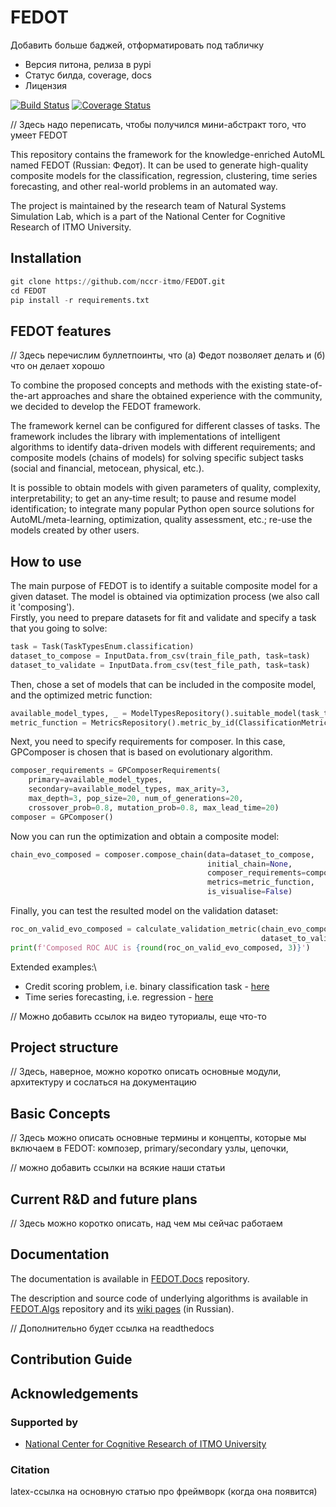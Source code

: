 # FEDOT

Добавить больше баджей, отформатировать под табличку

- Версия питона, релиза в pypi
- Статус билда, coverage, docs
- Лицензия

[![Build Status](https://travis-ci.com/nccr-itmo/FEDOT.svg?token=ABTJ8bEXZokRxF3wLrtJ&branch=master)](https://travis-ci.com/nccr-itmo/FEDOT) [![Coverage Status](https://coveralls.io/repos/github/nccr-itmo/FEDOT/badge.svg?branch=master)](https://coveralls.io/github/nccr-itmo/FEDOT?branch=master)



// Здесь надо переписать, чтобы получился мини-абстракт того, что умеет FEDOT

This repository contains the framework for the knowledge-enriched AutoML named FEDOT (Russian: Федот).
It can be used to generate high-quality composite models for the classification, regression, clustering, time series forecasting, and other real-world problems in an automated way.

The project is maintained by the research team of Natural Systems Simulation Lab, which is a part of the National Center for Cognitive Research of ITMO University.


## Installation

```python
git clone https://github.com/nccr-itmo/FEDOT.git
cd FEDOT
pip install -r requirements.txt
```
## FEDOT features


// Здесь перечислим буллетпоинты, что (а) Федот позволяет делать и (б) что он делает хорошо

To combine the proposed concepts and methods with the existing state-of-the-art approaches and share the obtained experience with the community, we decided to develop the FEDOT framework.

The framework kernel can be configured for different classes of tasks. The framework includes the library with implementations of intelligent algorithms to identify data-driven models with different requirements; and composite models (chains of models) for solving specific subject tasks (social and financial, metocean, physical, etc.).

It is possible to obtain models with given parameters of quality, complexity, interpretability; to get an any-time result; to pause and resume model identification; to integrate many popular Python open source solutions for AutoML/meta-learning, optimization, quality assessment, etc.; re-use the models created by other users.

## How to use

The main purpose of FEDOT is to identify a suitable composite model for a given dataset.
The model is obtained via optimization process (we also call it 'composing').\
Firstly, you need to prepare datasets for fit and validate and specify a task
that you going to solve:
```python
task = Task(TaskTypesEnum.classification)
dataset_to_compose = InputData.from_csv(train_file_path, task=task)
dataset_to_validate = InputData.from_csv(test_file_path, task=task)
```
Then, chose a set of models that can be included in the composite model, and the optimized metric function:
```python
available_model_types, _ = ModelTypesRepository().suitable_model(task_type=task.task_type)
metric_function = MetricsRepository().metric_by_id(ClassificationMetricsEnum.ROCAUC_penalty)
```
Next, you need to specify requirements for composer.
In this case, GPComposer is chosen that is based on evolutionary algorithm.
```python
composer_requirements = GPComposerRequirements(
    primary=available_model_types,
    secondary=available_model_types, max_arity=3,
    max_depth=3, pop_size=20, num_of_generations=20,
    crossover_prob=0.8, mutation_prob=0.8, max_lead_time=20)
composer = GPComposer()
```
Now you can run the optimization and obtain a composite model:
```python
chain_evo_composed = composer.compose_chain(data=dataset_to_compose,
                                            initial_chain=None,
                                            composer_requirements=composer_requirements,
                                            metrics=metric_function,
                                            is_visualise=False)
```
Finally, you can test the resulted model on the validation dataset:
```python
roc_on_valid_evo_composed = calculate_validation_metric(chain_evo_composed,
                                                        dataset_to_validate)
print(f'Composed ROC AUC is {round(roc_on_valid_evo_composed, 3)}')
```
Extended examples:\
- Credit scoring problem, i.e. binary classification task - [here](https://github.com/nccr-itmo/FEDOT/blob/master/cases/credit_scoring_problem.py)
- Time series forecasting, i.e. regression - [here](https://github.com/nccr-itmo/FEDOT/blob/master/cases/metocean_forecasting_problem.py)

// Можно добавить ссылок на видео туториалы, еще что-то

## Project structure

// Здесь, наверное, можно коротко описать основные модули, архитектуру и сослаться на документацию


## Basic Concepts

// Здесь можно описать основные термины и концепты, которые мы включаем в FEDOT: композер, primary/secondary узлы, цепочки, 
 
// можно добавить ссылки на всякие наши статьи
 

## Current R&D and future plans

// Здесь можно коротко описать, над чем мы сейчас работаем 

## Documentation

The documentation is available in [FEDOT.Docs](https://itmo-nss-team.github.io/FEDOT.Docs) repository.

The description and source code of underlying algorithms is available in [FEDOT.Algs](https://github.com/ITMO-NSS-team/FEDOT.Algs) repository and its [wiki pages](https://github.com/ITMO-NSS-team/FEDOT.Algs/wiki) (in Russian).

// Дополнительно будет ссылка на readthedocs

## Contribution Guide

## Acknowledgements

### Supported by
- [National Center for Cognitive Research of ITMO University](https://actcognitive.org/)

### Citation

latex-ссылка на основную статью про фреймворк (когда она появится)
